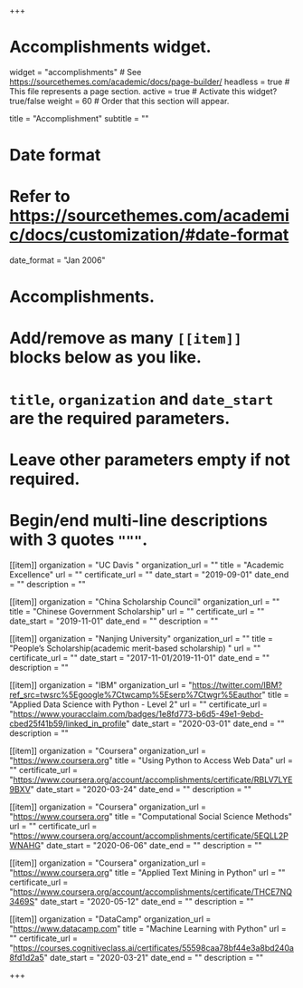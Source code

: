 +++
# Accomplishments widget.
widget = "accomplishments"  # See https://sourcethemes.com/academic/docs/page-builder/
headless = true  # This file represents a page section.
active = true  # Activate this widget? true/false
weight = 60  # Order that this section will appear.

title = "Accomplishment"
subtitle = ""

# Date format
#   Refer to https://sourcethemes.com/academic/docs/customization/#date-format
date_format = "Jan 2006"

# Accomplishments.
#   Add/remove as many `[[item]]` blocks below as you like.
#   `title`, `organization` and `date_start` are the required parameters.
#   Leave other parameters empty if not required.
#   Begin/end multi-line descriptions with 3 quotes `"""`.

[[item]]
  organization = "UC Davis "
  organization_url = ""
  title = "Academic Excellence"
  url = ""
  certificate_url = ""
  date_start = "2019-09-01"
  date_end = ""
  description = ""
  
[[item]]
  organization = "China Scholarship Council"
  organization_url = ""
  title = "Chinese Government Scholarship"
  url = ""
  certificate_url = ""
  date_start = "2019-11-01"
  date_end = ""
  description = ""
  
 [[item]]
  organization = "Nanjing University"
  organization_url = ""
  title = "People’s Scholarship(academic merit-based scholarship)  "
  url = ""
  certificate_url = ""
  date_start = "2017-11-01/2019-11-01"
  date_end = ""
  description = ""
  
[[item]]
  organization = "IBM"
  organization_url = "https://twitter.com/IBM?ref_src=twsrc%5Egoogle%7Ctwcamp%5Eserp%7Ctwgr%5Eauthor"
  title = "Applied Data Science with Python - Level 2"
  url = ""
  certificate_url = "https://www.youracclaim.com/badges/1e8fd773-b6d5-49e1-9ebd-cbed25f41b59/linked_in_profile"
  date_start = "2020-03-01"
  date_end = ""
  description = ""
  

[[item]]
  organization = "Coursera"
  organization_url = "https://www.coursera.org"
  title = "Using Python to Access Web Data"
  url = ""
  certificate_url = "https://www.coursera.org/account/accomplishments/certificate/RBLV7LYE9BXV"
  date_start = "2020-03-24"
  date_end = ""
  description = ""

[[item]]
  organization = "Coursera"
  organization_url = "https://www.coursera.org"
  title = "Computational Social Science Methods"
  url = ""
  certificate_url = "https://www.coursera.org/account/accomplishments/certificate/5EQLL2PWNAHG"
  date_start = "2020-06-06"
  date_end = ""
  description = ""
  
[[item]]
  organization = "Coursera"
  organization_url = "https://www.coursera.org"
  title = "Applied Text Mining in Python"
  url = ""
  certificate_url = "https://www.coursera.org/account/accomplishments/certificate/THCE7NQ3469S"
  date_start = "2020-05-12"
  date_end = ""
  description = ""

[[item]]
  organization = "DataCamp"
  organization_url = "https://www.datacamp.com"
  title = "Machine Learning with Python"
  url = ""
  certificate_url = "https://courses.cognitiveclass.ai/certificates/55598caa78bf44e3a8bd240a8fd1d2a5"
  date_start = "2020-03-21"
  date_end = ""
  description = ""

+++
